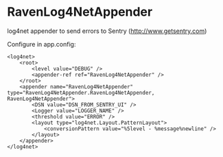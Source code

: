 RavenLog4NetAppender
====================

log4net appender to send errors to Sentry (http://www.getsentry.com)

Configure in app.config:

```
<log4net>
	<root>
		<level value="DEBUG" />
		<appender-ref ref="RavenLog4NetAppender" />
	</root>
	<appender name="RavenLog4NetAppender" type="RavenLog4NetAppender.RavenLog4NetAppender, RavenLog4NetAppender">
		<DSN value="DSN_FROM_SENTRY_UI" />
		<Logger value="LOGGER_NAME" />
		<threshold value="ERROR" />
		<layout type="log4net.Layout.PatternLayout">
			<conversionPattern value="%5level - %message%newline" />
		</layout>
	</appender>
</log4net>
```
